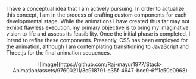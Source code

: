 I have a conceptual idea that I am actively pursuing. In order to actualize this concept, I am in the process of crafting custom components for each developmental stage. While the animations I have created thus far may not exhibit flawless execution, my primary objective is to bring my imaginative vision to life and assess its feasibility. Once the initial phase is completed, I intend to refine these components. Presently, CSS has been employed for the animation, although I am contemplating transitioning to JavaScript and Three.js for the final animation sequences.

<p align="center">
    ![image](https://github.com/Raj-mayur1977/Stack-Animation/assets/97600211/3c918791-e35f-4647-bce9-6ff1c50c0968)
</p>

